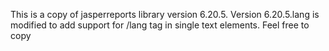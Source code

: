 This is a copy of jasperreports library version 6.20.5. Version 6.20.5.lang is modified to add support for /lang tag in single text elements. Feel free to copy
